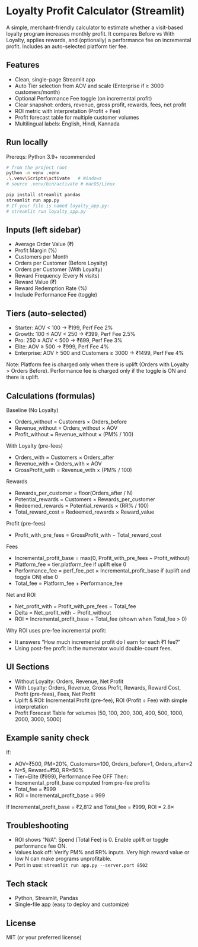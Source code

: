 # Loyalty Profit Calculator (Streamlit)

A simple, merchant-friendly calculator to estimate whether a visit-based loyalty program increases monthly profit. It compares Before vs With Loyalty, applies rewards, and (optionally) a performance fee on incremental profit. Includes an auto-selected platform tier fee.

## Features
- Clean, single-page Streamlit app
- Auto Tier selection from AOV and scale (Enterprise if ≥ 3000 customers/month)
- Optional Performance Fee toggle (on incremental profit)
- Clear snapshot: orders, revenue, gross profit, rewards, fees, net profit
- ROI metric with interpretation (Profit ÷ Fee)
- Profit forecast table for multiple customer volumes
- Multilingual labels: English, Hindi, Kannada

## Run locally

Prereqs: Python 3.9+ recommended

```bash
# from the project root
python -m venv .venv
.\.venv\Scripts\activate   # Windows
# source .venv/bin/activate # macOS/Linux

pip install streamlit pandas
streamlit run app.py
# If your file is named loyalty_app.py:
# streamlit run loyalty_app.py
```

## Inputs (left sidebar)
- Average Order Value (₹)
- Profit Margin (%)
- Customers per Month
- Orders per Customer (Before Loyalty)
- Orders per Customer (With Loyalty)
- Reward Frequency (Every N visits)
- Reward Value (₹)
- Reward Redemption Rate (%)
- Include Performance Fee (toggle)

## Tiers (auto-selected)
- Starter: AOV < 100 → ₹199, Perf Fee 2%
- Growth: 100 ≤ AOV < 250 → ₹399, Perf Fee 2.5%
- Pro: 250 ≤ AOV < 500 → ₹699, Perf Fee 3%
- Elite: AOV ≥ 500 → ₹999, Perf Fee 4%
- Enterprise: AOV ≥ 500 and Customers ≥ 3000 → ₹1499, Perf Fee 4%

Note: Platform fee is charged only when there is uplift (Orders with Loyalty > Orders Before). Performance fee is charged only if the toggle is ON and there is uplift.

## Calculations (formulas)

Baseline (No Loyalty)
- Orders_without = Customers × Orders_before
- Revenue_without = Orders_without × AOV
- Profit_without = Revenue_without × (PM% / 100)

With Loyalty (pre-fees)
- Orders_with = Customers × Orders_after
- Revenue_with = Orders_with × AOV
- GrossProfit_with = Revenue_with × (PM% / 100)

Rewards
- Rewards_per_customer = floor(Orders_after / N)
- Potential_rewards = Customers × Rewards_per_customer
- Redeemed_rewards = Potential_rewards × (RR% / 100)
- Total_reward_cost = Redeemed_rewards × Reward_value

Profit (pre-fees)
- Profit_with_pre_fees = GrossProfit_with − Total_reward_cost

Fees
- Incremental_profit_base = max(0, Profit_with_pre_fees − Profit_without)
- Platform_fee = tier.platform_fee if uplift else 0
- Performance_fee = perf_fee_pct × Incremental_profit_base if (uplift and toggle ON) else 0
- Total_fee = Platform_fee + Performance_fee

Net and ROI
- Net_profit_with = Profit_with_pre_fees − Total_fee
- Delta = Net_profit_with − Profit_without
- ROI = Incremental_profit_base ÷ Total_fee (shown when Total_fee > 0)

Why ROI uses pre-fee incremental profit:
- It answers “How much incremental profit do I earn for each ₹1 fee?”
- Using post-fee profit in the numerator would double-count fees.

## UI Sections
- Without Loyalty: Orders, Revenue, Net Profit
- With Loyalty: Orders, Revenue, Gross Profit, Rewards, Reward Cost, Profit (pre-fees), Fees, Net Profit
- Uplift & ROI: Incremental Profit (pre-fee), ROI (Profit ÷ Fee) with simple interpretation
- Profit Forecast Table for volumes [50, 100, 200, 300, 400, 500, 1000, 2000, 3000, 5000]

## Example sanity check
If:
- AOV=₹500, PM=20%, Customers=100, Orders_before=1, Orders_after=2
- N=5, Reward=₹50, RR=50%
- Tier=Elite (₹999), Performance Fee OFF
Then:
- Incremental_profit_base computed from pre-fee profits
- Total_fee = ₹999
- ROI = Incremental_profit_base ÷ 999

If Incremental_profit_base = ₹2,812 and Total_fee = ₹999, ROI = 2.8×

## Troubleshooting
- ROI shows “N/A”: Spend (Total Fee) is 0. Enable uplift or toggle performance fee ON.
- Values look off: Verify PM% and RR% inputs. Very high reward value or low N can make programs unprofitable.
- Port in use: `streamlit run app.py --server.port 8502`

## Tech stack
- Python, Streamlit, Pandas
- Single-file app (easy to deploy and customize)

## License
MIT (or your preferred license)